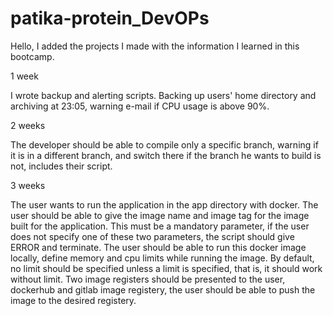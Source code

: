 # patika-protein_DevOPs


Hello, I added the projects I made with the information I learned in this bootcamp.

1 week

I wrote backup and alerting scripts. Backing up users' home directory and archiving at 23:05, warning e-mail if CPU usage is above 90%.

2 weeks

The developer should be able to compile only a specific branch, warning if it is in a different branch, and switch there if the branch he wants to build is not, includes their script.

3 weeks

The user wants to run the application in the app directory with docker. The user should be able to give the image name and image tag for the image built for the application. This must be a mandatory parameter, if the user does not specify one of these two parameters, the script should give ERROR and terminate. The user should be able to run this docker image locally, define memory and cpu limits while running the image. By default, no limit should be specified unless a limit is specified, that is, it should work without limit. Two image registers should be presented to the user, dockerhub and gitlab image registery, the user should be able to push the image to the desired registery.
